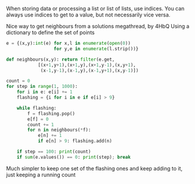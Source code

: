 When storing data or processing a list or list of lists, use indices. You can always use indices to get to a value, but not necessarily vice versa.


Nice way to get neighbours from a solutions megathread, by 4HbQ
Using a dictionary to define the set of points
```python
e = {(x,y):int(e) for x,l in enumerate(open(0))
                  for y,e in enumerate(l.strip())}

def neighbours(x,y): return filter(e.get, 
            [(x+1,y+1),(x+1,y),(x+1,y-1),(x,y+1),
             (x-1,y-1),(x-1,y),(x-1,y+1),(x,y-1)])

count = 0
for step in range(1, 1000):
    for i in e: e[i] += 1
    flashing = {i for i in e if e[i] > 9}

    while flashing:
        f = flashing.pop()
        e[f] = 0
        count += 1
        for n in neighbours(*f):
            e[n] += 1
            if e[n] > 9: flashing.add(n)

    if step == 100: print(count)
    if sum(e.values()) == 0: print(step); break
```

Much simpler to keep one set of the flashing ones and keep adding to it, just keeping a running count

